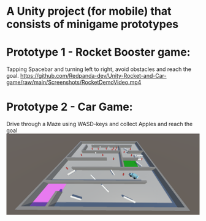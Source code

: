 # A Unity project (for mobile) that consists of minigame prototypes

# Prototype 1 - Rocket Booster game:
Tapping Spacebar and turning left to right, avoid obstacles and reach the goal.
https://github.com/Redpanda-dev/Unity-Rocket-and-Car-game/raw/main/Screenshots/RocketDemoVideo.mp4

# Prototype 2 - Car Game:
Drive through a Maze using WASD-keys and collect Apples and reach the goal
![CarGame](Screenshots/CarGame.png)
